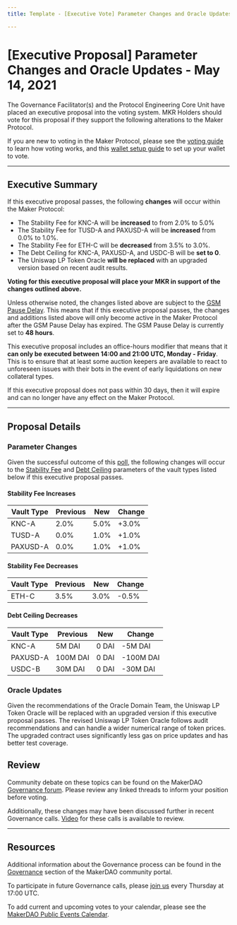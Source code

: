 ```yaml
---
title: Template - [Executive Vote] Parameter Changes and Oracle Updates - May 14, 2021

---
```

# [Executive Proposal] Parameter Changes and Oracle Updates - May 14, 2021

The Governance Facilitator(s) and the Protocol Engineering Core Unit have placed an executive proposal into the voting system. MKR Holders should vote for this proposal if they support the following alterations to the Maker Protocol.

If you are new to voting in the Maker Protocol, please see the [voting guide](https://community-development.makerdao.com/en/learn/governance/how-voting-works/) to learn how voting works, and this [wallet setup guide](https://community-development.makerdao.com/en/learn/governance/voting-setup/) to set up your wallet to vote.

---

## Executive Summary

If this executive proposal passes, the following **changes** will occur within the Maker Protocol:

- The Stability Fee for KNC-A will be **increased** to from 2.0% to 5.0% 
- The Stability Fee for TUSD-A and PAXUSD-A will be **increased** from 0.0% to 1.0%.
- The Stability Fee for ETH-C will be **decreased** from 3.5% to 3.0%.
- The Debt Ceiling for KNC-A, PAXUSD-A, and USDC-B will be **set to 0**.
- The Uniswap LP Token Oracle **will be replaced** with an upgraded version based on recent audit results.

**Voting for this executive proposal will place your MKR in support of the changes outlined above.**

Unless otherwise noted, the changes listed above are subject to the [GSM Pause Delay](https://community-development.makerdao.com/en/learn/governance/param-gsm-pause-delay). This means that if this executive proposal passes, the changes and additions listed above will only become active in the Maker Protocol after the GSM Pause Delay has expired. The GSM Pause Delay is currently set to **48 hours**.

This executive proposal includes an office-hours modifier that means that it **can only be executed between 14:00 and 21:00 UTC, Monday - Friday**. This is to ensure that at least some auction keepers are available to react to unforeseen issues with their bots in the event of early liquidations on new collateral types.

If this executive proposal does not pass within 30 days, then it will expire and can no longer have any effect on the Maker Protocol.

---

## Proposal Details

### Parameter Changes

Given the successful outcome of this [poll](https://vote.makerdao.com/polling/QmPfe7kF?network=mainnet#poll-detail), the following changes will occur to the [Stability Fee](https://community-development.makerdao.com/en/learn/governance/param-stability-fee) and [Debt Ceiling](https://community-development.makerdao.com/en/learn/governance/param-debt-ceiling/) parameters of the vault types listed below if this executive proposal passes.

#### Stability Fee Increases

| **Vault Type** | **Previous** | **New** | **Change** |
|----------------|--------------|---------|------------|
| KNC-A          | 2.0%         | 5.0%    | +3.0%      |
| TUSD-A         | 0.0%         | 1.0%    | +1.0%      |
| PAXUSD-A       | 0.0%         | 1.0%    | +1.0%      |

#### Stability Fee Decreases

| **Vault Type** | **Previous** | **New** | **Change** |
|----------------|--------------|---------|------------|
| ETH-C          | 3.5%         | 3.0%    | -0.5%      |

#### Debt Ceiling Decreases

| **Vault Type** | **Previous** | **New** | **Change** |
|----------------|--------------|---------|------------|
| KNC-A          | 5M DAI       | 0 DAI   | -5M DAI    |
| PAXUSD-A       | 100M DAI     | 0 DAI   | -100M DAI  |
| USDC-B         | 30M DAI      | 0 DAI   | -30M DAI   |

### Oracle Updates

Given the recommendations of the Oracle Domain Team, the Uniswap LP Token Oracle will be replaced with an upgraded version if this executive proposal passes. The revised Uniswap LP Token Oracle follows audit recommendations and can handle a wider numerical range of token prices. The upgraded contract uses significantly less gas on price updates and has better test coverage.

## Review

Community debate on these topics can be found on the MakerDAO [Governance forum](https://forum.makerdao.com/). Please review any linked threads to inform your position before voting.

Additionally, these changes may have been discussed further in recent Governance calls. [Video](https://www.youtube.com/playlist?list=PLLzkWCj8ywWNq5-90-Id6VPSsrk4OWVan) for these calls is available to review.

---

## Resources

Additional information about the Governance process can be found in the [Governance](https://community-development.makerdao.com/en/learn/governance) section of the MakerDAO community portal.

To participate in future Governance calls, please [join us](https://github.com/makerdao/community/tree/master/governance/governance-and-risk-meetings) every Thursday at 17:00 UTC.

To add current and upcoming votes to your calendar, please see the [MakerDAO Public Events Calendar](https://calendar.google.com/calendar/embed?src=makerdao.com_3efhm2ghipksegl009ktniomdk%40group.calendar.google.com&ctz=UTC&mode=week&showCalendars=0&showPrint=0).
